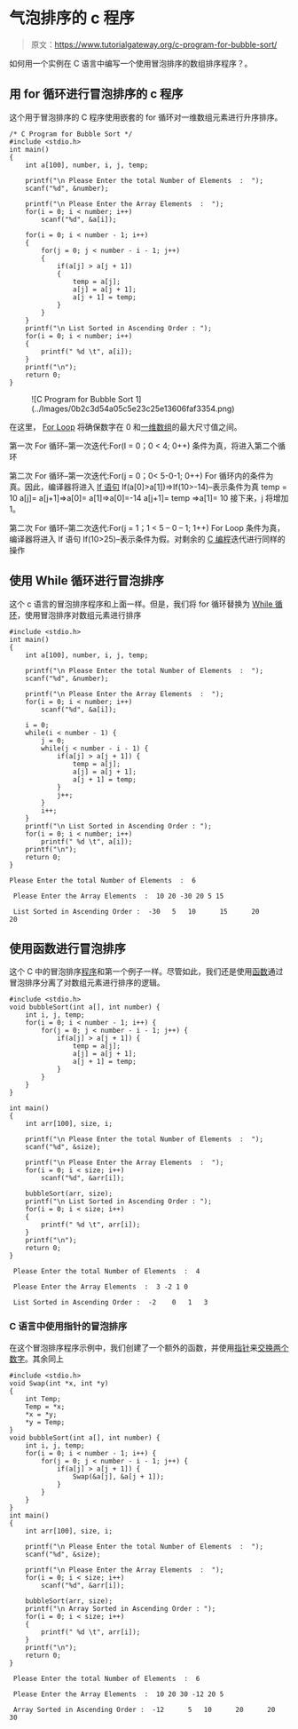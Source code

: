 # 气泡排序的 c 程序

> 原文：<https://www.tutorialgateway.org/c-program-for-bubble-sort/>

如何用一个实例在 C 语言中编写一个使用冒泡排序的数组排序程序？。

## 用 for 循环进行冒泡排序的 c 程序

这个用于冒泡排序的 C 程序使用嵌套的 for 循环对一维数组元素进行升序排序。

```
/* C Program for Bubble Sort */
#include <stdio.h>
int main()
{
    int a[100], number, i, j, temp;

    printf("\n Please Enter the total Number of Elements  :  ");
    scanf("%d", &number);

    printf("\n Please Enter the Array Elements  :  ");
    for(i = 0; i < number; i++)
        scanf("%d", &a[i]);

    for(i = 0; i < number - 1; i++)
    {
        for(j = 0; j < number - i - 1; j++)
        {
            if(a[j] > a[j + 1])
            {
                temp = a[j];
                a[j] = a[j + 1];
                a[j + 1] = temp;
            }
        }
    }
    printf("\n List Sorted in Ascending Order : ");
    for(i = 0; i < number; i++)
    {
        printf(" %d \t", a[i]);
    }
    printf("\n");
    return 0;
}
```

<figure class="wp-block-image">![C Program for Bubble Sort 1](../Images/0b2c3d54a05c5e23c25e13606faf3354.png)</figure>

在这里， [For Loop](https://www.tutorialgateway.org/for-loop-in-c-programming/) 将确保数字在 0 和[一维数组](https://www.tutorialgateway.org/array-in-c/)的最大尺寸值之间。

第一次 For 循环–第一次迭代:For(I = 0；0 < 4; 0++)
条件为真，将进入第二个循环

第二次 For 循环–第一次迭代:For(j = 0；0< 5-0-1; 0++)
For 循环内的条件为真。因此，编译器将进入 [If 语句](https://www.tutorialgateway.org/if-statement-in-c/)
If(a[0]>a[1])=>If(10>-14)–表示条件为真
temp = 10
a[j]= a[j+1]=>a[0]= a[1]=>a[0]=-14
a[j+1]= temp =>a[1]= 10 接下来，j 将增加 1。

第二次 For 循环–第二次迭代:For(j = 1；1 < 5 – 0 – 1; 1++)
For Loop 条件为真，编译器将进入 If 语句
If(10>25)–表示条件为假。对剩余的 [C 编程](https://www.tutorialgateway.org/c-programming/)迭代进行同样的操作

## 使用 While 循环进行冒泡排序

这个 c 语言的冒泡排序程序和上面一样。但是，我们将 for 循环替换为 [While 循环](https://www.tutorialgateway.org/while-loop-in-c/)，使用冒泡排序对数组元素进行排序

```
#include <stdio.h>
int main()
{
    int a[100], number, i, j, temp;

    printf("\n Please Enter the total Number of Elements  :  ");
    scanf("%d", &number);

    printf("\n Please Enter the Array Elements  :  ");
    for(i = 0; i < number; i++)
        scanf("%d", &a[i]);

    i = 0;
    while(i < number - 1) {
        j = 0;
        while(j < number - i - 1) {
            if(a[j] > a[j + 1]) {
                temp = a[j];
                a[j] = a[j + 1];
                a[j + 1] = temp;
            }
            j++;
        }
        i++;
    }
    printf("\n List Sorted in Ascending Order : ");
    for(i = 0; i < number; i++)
        printf(" %d \t", a[i]);
    printf("\n");
    return 0;
}
```

```
Please Enter the total Number of Elements  :  6

 Please Enter the Array Elements  :  10 20 -30 20 5 15

 List Sorted in Ascending Order :  -30 	 5 	 10 	 15 	 20 	 20 
```

## 使用函数进行冒泡排序

这个 C 中的冒泡排序[程序](https://www.tutorialgateway.org/c-programming-examples/)和第一个例子一样。尽管如此，我们还是使用[函数](https://www.tutorialgateway.org/functions-in-c/)通过冒泡排序分离了对数组元素进行排序的逻辑。

```
#include <stdio.h>
void bubbleSort(int a[], int number) {
    int i, j, temp;
    for(i = 0; i < number - 1; i++) {
        for(j = 0; j < number - i - 1; j++) {
            if(a[j] > a[j + 1]) {
                temp = a[j];
                a[j] = a[j + 1];
                a[j + 1] = temp;
            }
        }
    }
}

int main()
{
    int arr[100], size, i;

    printf("\n Please Enter the total Number of Elements  :  ");
    scanf("%d", &size);

    printf("\n Please Enter the Array Elements  :  ");
    for(i = 0; i < size; i++)
        scanf("%d", &arr[i]);

    bubbleSort(arr, size);
    printf("\n List Sorted in Ascending Order : ");
    for(i = 0; i < size; i++)
    {
        printf(" %d \t", arr[i]);
    }
    printf("\n");
    return 0;
}
```

```
 Please Enter the total Number of Elements  :  4

 Please Enter the Array Elements  :  3 -2 1 0

 List Sorted in Ascending Order :  -2 	 0 	 1 	 3 
```

### C 语言中使用指针的冒泡排序

在这个冒泡排序程序示例中，我们创建了一个额外的函数，并使用[指针](https://www.tutorialgateway.org/pointers-in-c/)来[交换两个数字](https://www.tutorialgateway.org/c-program-to-swap-two-numbers/)。其余同上

```
#include <stdio.h>
void Swap(int *x, int *y)
{
    int Temp;
    Temp = *x;
    *x = *y;
    *y = Temp;
}
void bubbleSort(int a[], int number) {
    int i, j, temp;
    for(i = 0; i < number - 1; i++) {
        for(j = 0; j < number - i - 1; j++) {
            if(a[j] > a[j + 1]) {
                Swap(&a[j], &a[j + 1]);
            }
        }
    }
}
int main()
{
    int arr[100], size, i;

    printf("\n Please Enter the total Number of Elements  :  ");
    scanf("%d", &size);

    printf("\n Please Enter the Array Elements  :  ");
    for(i = 0; i < size; i++)
        scanf("%d", &arr[i]);

    bubbleSort(arr, size);
    printf("\n Array Sorted in Ascending Order : ");
    for(i = 0; i < size; i++)
    {
        printf(" %d \t", arr[i]);
    }
    printf("\n");
    return 0;
}
```

```
 Please Enter the total Number of Elements  :  6

 Please Enter the Array Elements  :  10 20 30 -12 20 5

 Array Sorted in Ascending Order :  -12 	 5 	 10 	 20 	 20 	 30 
```